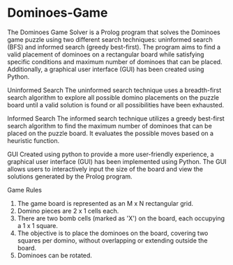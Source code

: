 # Dominoes-Game
The Dominoes Game Solver is a Prolog program that solves the Dominoes game puzzle using two different search techniques: uninformed search (BFS) and informed search (greedy best-first). The program aims to find a valid placement of dominoes on a rectangular board while satisfying specific conditions and maximum number of dominoes that can be placed. Additionally, a graphical user interface (GUI) has been created using Python.

Uninformed Search
The uninformed search technique uses a breadth-first search algorithm to explore all possible domino placements on the puzzle board until a valid solution is found or all possibilities have been exhausted.

Informed Search
The informed search technique utilizes a greedy best-first search algorithm to find the maximum number of dominoes that can be placed on the puzzle board. It evaluates the possible moves based on a heuristic function.

GUI
Created using python to provide a more user-friendly experience, a graphical user interface (GUI) has been implemented using Python. The GUI allows users to interactively input the size of the board and view the solutions generated by the Prolog program.

Game Rules
1) The game board is represented as an M x N rectangular grid.
2) Domino pieces are 2 x 1 cells each.
3) There are two bomb cells (marked as 'X') on the board, each occupying a 1 x 1 square.
4) The objective is to place the dominoes on the board, covering two squares per domino, without overlapping or extending outside the board.
5) Dominoes can be rotated.
